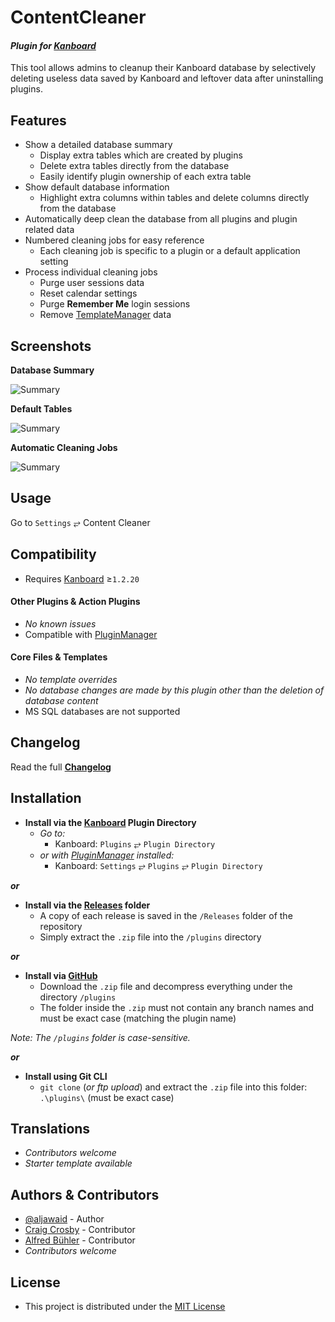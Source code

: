 # ContentCleaner

#### _Plugin for [Kanboard](https://github.com/fguillot/kanboard "Kanboard - Kanban Project Management Software")_

This tool allows admins to cleanup their Kanboard database by selectively deleting useless data saved by Kanboard and leftover data after uninstalling plugins.


Features
-------------
- Show a detailed database summary
  - Display extra tables which are created by plugins
  - Delete extra tables directly from the database
  - Easily identify plugin ownership of each extra table
- Show default database information
  - Highlight extra columns within tables and delete columns directly from the database
- Automatically deep clean the database from all plugins and plugin related data
- Numbered cleaning jobs for easy reference
  - Each cleaning job is specific to a plugin or a default application setting
- Process individual cleaning jobs
  - Purge user sessions data
  - Reset calendar settings
  - Purge **Remember Me** login sessions
  - Remove [TemplateManager](https://github.com/aljawaid/TemplateManager "A Kanboard plugin") data


Screenshots
----------

**Database Summary**  

![Summary](../master/Screenshots/screenshot-summary.png "Database Summary")

**Default Tables**  

![Summary](../master/Screenshots/screenshot-default-tables.png "Default Tables")

**Automatic Cleaning Jobs**  

![Summary](../master/Screenshots/screenshot-auto-cleaning-jobs.png "Automatic Cleaning Jobs")


Usage
-------------

Go to `Settings` &#10562; Content Cleaner


Compatibility
-------------

- Requires [Kanboard](https://github.com/fguillot/kanboard "Kanboard - Kanban Project Management Software") ≥`1.2.20`

#### Other Plugins & Action Plugins
- _No known issues_
- Compatible with [PluginManager](https://github.com/aljawaid/PluginManager)
#### Core Files & Templates
- _No template overrides_
- _No database changes are made by this plugin other than the deletion of database content_
- MS SQL databases are not supported


Changelog
---------

Read the full [**Changelog**](../master/changelog.md "See changes")
 

Installation
------------

- **Install via the [Kanboard](https://github.com/fguillot/kanboard "Kanboard - Kanban Project Management Software") Plugin Directory**
  - _Go to:_
    - Kanboard: `Plugins` &#10562; `Plugin Directory`
  - _or with [PluginManager](https://github.com/aljawaid/PluginManager) installed:_
    - Kanboard: `Settings` &#10562; `Plugins` &#10562; `Plugin Directory`

**_or_**

- **Install via the [Releases](../master/Releases/ "A copy of each release is saved in the folder") folder**
  - A copy of each release is saved in the `/Releases` folder of the repository
  - Simply extract the `.zip` file into the `/plugins` directory

**_or_**

- **Install via [GitHub](https://github.com/aljawaid "Find the correct plugin from the list of repositories")**
  - Download the `.zip` file and decompress everything under the directory `/plugins`
  - The folder inside the `.zip` must not contain any branch names and must be exact case (matching the plugin name)

_Note: The `/plugins` folder is case-sensitive._

**_or_**

- **Install using Git CLI**
  - `git clone` (_or ftp upload_) and extract the `.zip` file into this folder: `.\plugins\` (must be exact case)


Translations
------------

- _Contributors welcome_
- _Starter template available_

Authors & Contributors
----------------------

- [@aljawaid](https://github.com/aljawaid) - Author
- [Craig Crosby](https://github.com/creecros) - Contributor
- [Alfred Bühler](https://github.com/alfredbuehler) - Contributor
- _Contributors welcome_


License
-------
- This project is distributed under the [MIT License](../master/LICENSE "Read The MIT license")
